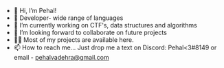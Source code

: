 - 👋 Hi, I’m Pehal!
- 🌱 Developer- wide range of languages
- 🔭 I’m currently working on CTF's, data structures and algorithms
- 💞️ I’m looking forward to collaborate on future projects
- 👨‍💻 Most of my projects are available here.
- 📫 How to reach me... Just drop me a text on Discord: Pehal<3#8149 or email - pehalvadehra@gmail.com

<!---
Pehal13/Pehal13 is a ✨ special ✨ repository because its `README.md` (this file) appears on your GitHub profile.
You can click the Preview link to take a look at your changes.
--->
